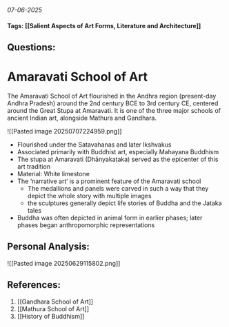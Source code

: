 *07-06-2025*
#### Tags: [[Salient Aspects of Art Forms, Literature and Architecture]]


## Questions:



# Amaravati School of Art

The Amaravati School of Art flourished in the Andhra region (present-day Andhra Pradesh) around the 2nd century BCE to 3rd century CE, centered around the Great Stupa at Amaravati. It is one of the three major schools of ancient Indian art, alongside Mathura and Gandhara. 

![[Pasted image 20250707224959.png]]

- Flourished under the Satavahanas and later Ikshvakus
- Associated primarily with Buddhist art, especially Mahayana Buddhism
- The stupa at Amaravati (Dhānyakaṭaka) served as the epicenter of this art tradition
- Material: White limestone
- The ‘narrative art‘ is a prominent feature of the Amaravati school
	- The medallions and panels were carved in such a way that they depict the whole story with multiple images
	- the sculptures generally depict life stories of Buddha and the Jataka tales
- Buddha was often depicted in animal form in earlier phases; later phases began anthropomorphic representations


## Personal Analysis:

![[Pasted image 20250629115802.png]]
## References:

1. [[Gandhara School of Art]]
2. [[Mathura School of Art]]
3. [[History of Buddhism]]